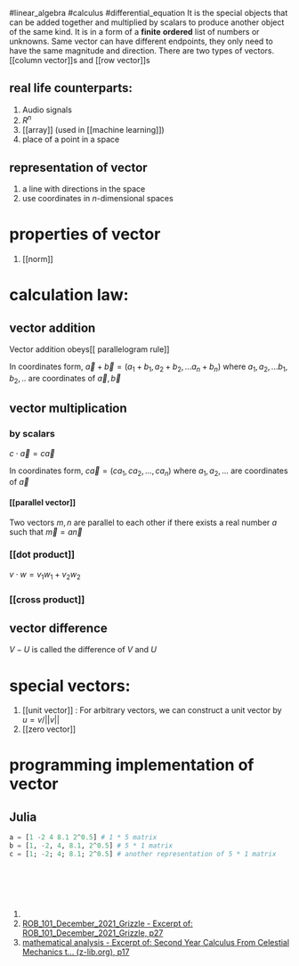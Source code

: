 #linear_algebra #calculus #differential_equation 
It is the special objects that can be added together and multiplied by scalars to produce another object of the same kind. It is in a form of a **finite** **ordered** list of numbers or unknowns. Same vector can have different endpoints, they only need to have the same magnitude and direction. There are two types of vectors. [[column vector]]s and [[row vector]]s
## real life counterparts:

1. Audio signals
2. $R^n$
3. [[array]] (used in [[machine learning]])
4. place of a point in a space

## representation of vector

1. a line with directions in the space
2. use coordinates in $n$-dimensional spaces

# properties of vector 
1. [[norm]]
# calculation law:

## vector addition

Vector addition obeys[[ parallelogram rule]]

In coordinates form, $\vec{a} + \vec{b} = (a_1 + b_1, a_2 + b_2,...a_n+b_n)$ where $a_1,a_2,... b_1,b_2,..$ are coordinates of $\vec{a}, \vec{b}$

## vector multiplication

### by scalars

$c \cdot \vec{a} = c\vec{a}$  

In coordinates form, $c\vec{a} = (ca_1 , ca_2 ,...,ca_n)$ where $a_1,a_2,...$ are coordinates of $\vec{a}$
#### [[parallel vector]]
Two vectors $m,n$ are parallel to each other if there exists a real number $a$ such that $\vec{m} = a\vec{n}$
### [[dot product]]

$v \cdot w = v_1w_1 + v_2w_2$  

### [[cross product]]

## vector difference 
$V -U$ is called the difference of $V$ and $U$

# special vectors:

1. [[unit vector]] : For arbitrary vectors, we can construct a unit vector by $u = v/||v||$  
2. [[zero vector]]

# programming implementation of vector

## Julia

```julia
a = [1 -2 4 8.1 2^0.5] # 1 * 5 matrix 
b = [1, -2, 4, 8.1, 2^0.5] # 5 * 1 matrix 
c = [1; -2; 4; 8.1; 2^0.5] # another representation of 5 * 1 matrix
```

## 

‍

‍

1. ‍
2. [ROB_101_December_2021_Grizzle - Excerpt of: ROB_101_December_2021_Grizzle, p27](lt://open/Awf0qGUlxEaKidzJdZ0Qtw)
3. [mathematical analysis - Excerpt of: Second Year Calculus From Celestial Mechanics t... (z-lib.org), p17](lt://open/5-xhoqEwDEyWwLPg5Yg6bA)
